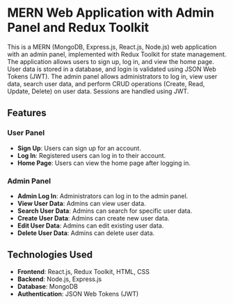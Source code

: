 # MERN Web Application with Admin Panel and Redux Toolkit

This is a MERN (MongoDB, Express.js, React.js, Node.js) web application with an admin panel, implemented with Redux Toolkit for state management. The application allows users to sign up, log in, and view the home page. User data is stored in a database, and login is validated using JSON Web Tokens (JWT). The admin panel allows administrators to log in, view user data, search user data, and perform CRUD operations (Create, Read, Update, Delete) on user data. Sessions are handled using JWT.

## Features

### User Panel
- **Sign Up**: Users can sign up for an account.
- **Log In**: Registered users can log in to their account.
- **Home Page**: Users can view the home page after logging in.

### Admin Panel
- **Admin Log In**: Administrators can log in to the admin panel.
- **View User Data**: Admins can view user data.
- **Search User Data**: Admins can search for specific user data.
- **Create User Data**: Admins can create new user data.
- **Edit User Data**: Admins can edit existing user data.
- **Delete User Data**: Admins can delete user data.

## Technologies Used

- **Frontend**: React.js, Redux Toolkit, HTML, CSS
- **Backend**: Node.js, Express.js
- **Database**: MongoDB
- **Authentication**: JSON Web Tokens (JWT)


